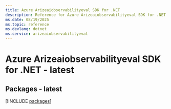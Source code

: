 ```yaml
---
title: Azure Arizeaiobservabilityeval SDK for .NET
description: Reference for Azure Arizeaiobservabilityeval SDK for .NET
ms.date: 08/19/2025
ms.topic: reference
ms.devlang: dotnet
ms.service: arizeaiobservabilityeval
---
```

# Azure Arizeaiobservabilityeval SDK for .NET - latest
## Packages - latest
[!INCLUDE [packages](arizeaiobservabilityeval-index.md)]